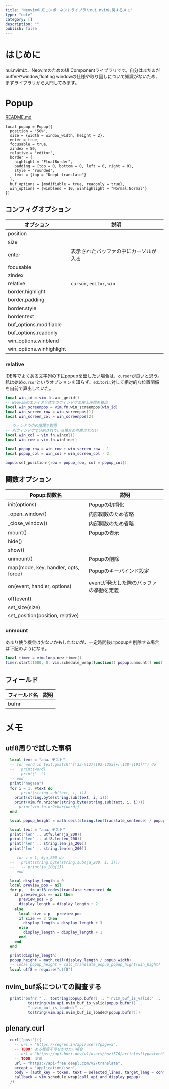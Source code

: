 ```yaml
---
title: "NeovimのUIコンポーネントライブラリnui.nvimに関するメモ"
type: "note"
category: []
description: ""
publish: false
---
```


# はじめに
nui.nvimは、NeovimのためのUI Componentライブラリです。自分はまだまだbufferやwindow,floating windowの仕様や取り回しについて知識がないため、まずライブラリから入門してみます。

# Popup
[README.md](https://github.com/MunifTanjim/nui.nvim/tree/main/lua/nui/popup)

```lua: サンプル
local popup = Popup({
  position = "50%",
  size = {width = window_width, height = 2},
  enter = true,
  focusable = true,
  zindex = 50,
  relative = "editor",
  border = {
    highlight = "FloatBorder",
    padding = {top = 0, bottom = 0, left = 0, right = 0},
    style = "rounded",
    text = {top = "DeepL translate"}
  },
  buf_options = {modifiable = true, readonly = true},
  win_options = {winblend = 10, winhighlight = "Normal:Normal"}
})
```

## コンフィグオプション

|オプション|説明|
|---|---|
|position|
|size|
|enter|表示されたバッファの中にカーソルが入る
|focusable|
|zindex|
|relative|`cursor`, `editor`, `win`
|border.highlight|
|border.padding|
|border.style||
|border.text||
|buf_options.modifiable|
|buf_options.readonly|
|win_options.winblend|
|win_options.winhighlight|

### relative
IDE等でよくある文字列の下にpopupを出したい場合は、`cursor`が良いと思う。私は始め`cursor`というオプションを知らず、`editor`に対して相対的な位置関係を自前で算出していた。

```lua
local win_id = vim.fn.win_getid()
-- Neovimのエディタ全体でのウィンドウの左上座標を算出
local win_screenpos = vim.fn.win_screenpos(win_id)
local win_screen_row = win_screenpos[1]
local win_screen_col = win_screenpos[2]

-- ウィンドウ中の座標を取得
-- 別ウィンドウで分割されている場合の考慮されない
local win_col = vim.fn.wincol()
local win_row = vim.fn.winline()

local popup_row = win_row + win_screen_row - 1
local popup_col = win_col + win_screen_col - 2

popup:set_position({row = popup_row, col = popup_col})
```


## 関数オプション

|Popup:関数名|説明|
|---|---|
|init(options)|Popupの初期化
|_open_window()|内部関数のため省略
|_close_window()|内部関数のため省略
|mount()|Popupの表示|
|hide()|
|show()|
|unmount()|Popupの削除
|map(mode, key, handler, opts, force)|Popupのキーバインド設定
|on(event, handler, options)|eventが発火した際のバッファの挙動を定義
|off(event)|
|set_size(size)|
|set_position(position, relative)|

### unmount
あまり使う機会は少ないかもしれないが、一定時間後にpopupを削除する場合は下記のようになる。


```lua
local timer = vim.loop.new_timer()
timer:start(1000, 0, vim.schedule_wrap(function() popup:unmount() end))
```


## フィールド

|フィールド名|説明|
|---|---|
|bufnr|


# メモ

## utf8周りで試した事柄

```lua
  local text = "aaa、テスト"
  -- for word in text:gmatch("[\33-\127\192-\255]+[\128-\191]*") do
  --   print(word)
  --   print("--")
  -- end
  print("nagasa")
  for i = 1, #text do
    -- print(string.sub(text, i, i))
    print(string.byte(string.sub(text, i, i)))
    print(vim.fn.nr2char(string.byte(string.sub(text, i, i))))
   -- print(vim.fn.nr2char(word))
  end

  local popup_height = math.ceil(string.len(translate_sentence) / popup_width)

  local text = "aaa、テスト"
  print("len" .. utf8.len(ja_200))
  print("len" .. utf8.len(en_200))
  print("len" .. string.len(ja_200))
  print("len" .. string.len(en_200))

  -- for i = 1, #ja_200 do
  --   print(string.byte(string.sub(ja_200, i, i)))
  --   -- print(ja_200[i])
  -- end

  local display_length = 0
  local preview_pos = nil
  for p, _ in utf8.codes(translate_sentence) do
    if preview_pos == nil then
      preview_pos = p
      display_length = display_length + 2
    else
      local size = p - preview_pos
      if size == 3 then
        display_length = display_length + 3
      else
        display_length = display_length + 1
      end
    end
  end

  print(display_length)
  popup_height = math.ceil(display_length / popup_width)
  -- local popup_height = calc_translate_popup_popup_hight(win_hight)
  local utf8 = require("utf8")
```

## nvim_buf系についての調査する

```lua
  print("bufnr:" .. tostring(popup.bufnr) .. " nvim_buf_is_valid:" ..
          tostring(vim.api.nvim_buf_is_valid(popup.bufnr)) ..
          " nvim_buf_is_loaded:" ..
          tostring(vim.api.nvim_buf_is_loaded(popup.bufnr)))
```

## plenary.curl
```lua
  curl["post"]({
    -- url = "https://reqres.in/api/users?page=5",
    -- TODO: ある程度不可をかけたい場合
    -- url = "https://api.hozi.dev/v1/users/hozi576/articles?type=tech",
    -- TODO: 本番
    url = "https://api-free.deepl.com/v2/translate",
    accept = "application/json",
    body = {auth_key = token, text = selected_lines, target_lang = config.to},
    callback = vim.schedule_wrap(call_api_and_display_popup)
  })
```
